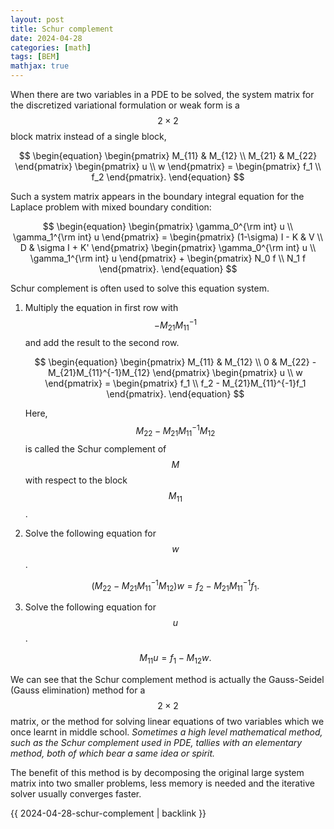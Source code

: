 ```yaml
---
layout: post
title: Schur complement
date: 2024-04-28
categories: [math]
tags: [BEM]
mathjax: true
---
```


When there are two variables in a PDE to be solved, the system matrix for the discretized variational formulation or weak form is a $$2\times 2$$ block matrix instead of a single block,

$$
\begin{equation}
  \begin{pmatrix}
    M_{11} & M_{12} \\
    M_{21} & M_{22}
  \end{pmatrix}
  \begin{pmatrix}
    u \\
    w
  \end{pmatrix} =
  \begin{pmatrix}
    f_1 \\
    f_2
  \end{pmatrix}.
\end{equation}
$$

Such a system matrix appears in the boundary integral equation for the Laplace problem with mixed boundary condition:

$$
\begin{equation}
\begin{pmatrix}
  \gamma_0^{\rm int} u \\
  \gamma_1^{\rm int} u
\end{pmatrix} =
\begin{pmatrix}
  (1-\sigma) I - K & V \\
  D & \sigma I + K'
\end{pmatrix}
\begin{pmatrix}
  \gamma_0^{\rm int} u \\
  \gamma_1^{\rm int} u
\end{pmatrix} +
\begin{pmatrix}
  N_0 f \\
  N_1 f
\end{pmatrix}.
\end{equation}
$$

Schur complement is often used to solve this equation system.

1.  Multiply the equation in first row with $$-M_{21}M_{11}^{-1} $$ and add the result to the second row.
    
    $$
    \begin{equation}
      \begin{pmatrix}
        M_{11} & M_{12} \\
        0 & M_{22} - M_{21}M_{11}^{-1}M_{12}
      \end{pmatrix}
      \begin{pmatrix}
        u \\ w
      \end{pmatrix} =
      \begin{pmatrix}
        f_1 \\ f_2 - M_{21}M_{11}^{-1}f_1
      \end{pmatrix}.
    \end{equation}
    $$
    
    Here, $$M_{22} - M_{21}M_{11}^{-1}M_{12} $$ is called the Schur complement of $$M$$ with respect to the block $$M_{11}$$.

2.  Solve the following equation for $$w$$.
    
    $$
    \begin{equation}
      \left( M_{22} - M_{21}M_{11}^{-1}M_{12} \right) w = f_2 - M_{21}M_{11}^{-1} f_1.
    \end{equation}
    $$

3.  Solve the following equation for $$u$$.
    
    $$
    \begin{equation}
    \label{eq:2}
    M_{11} u = f_1 - M_{12}w.
    \end{equation}
    $$

We can see that the Schur complement method is actually the Gauss-Seidel (Gauss elimination) method for a $$2\times 2$$ matrix, or the method for solving linear equations of two variables which we once learnt in middle school. *Sometimes a high level mathematical method, such as the Schur complement used in PDE, tallies with an elementary method, both of which bear a same idea or spirit.*

The benefit of this method is by decomposing the original large system matrix into two smaller problems, less memory is needed and the iterative solver usually converges faster.

{{ 2024-04-28-schur-complement | backlink }}
